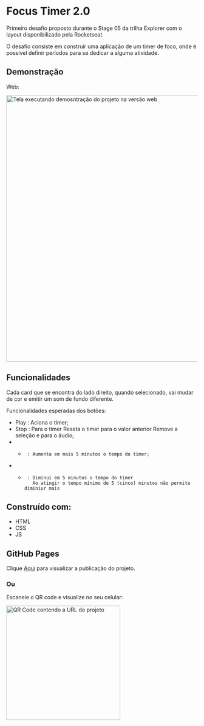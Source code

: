 # Focus Timer 2.0

Primeiro desafio proposto durante o Stage 05 da trilha Explorer com o layout disponibilizado pela Rocketseat.

O desafio consiste em construir uma aplicação de um timer de foco, onde é possível definir períodos para se dedicar a alguma atividade.

## Demonstração

Web:

<img alt="Tela executando demosntração do projeto na versão web" width="700" src="">

## Funcionalidades

Cada card que se encontra do lado direito, quando selecionado, vai mudar de cor e emitir um som de fundo diferente.

Funcionalidades esperadas dos botões:

- Play : Aciona o timer;
- Stop : Para o timer
  Reseta o timer para o valor anterior
  Remove a seleção e para o áudio;
- -      : Aumenta em mais 5 minutos o tempo do timer;
- -      : Diminui em 5 minutos o tempo do timer
           Ao atingir o tempo mínimo de 5 (cinco) minutos não permite diminiur mais

## Construído com:

- HTML
- CSS
- JS

## GitHub Pages

Clique <a href="https://araujodai.github.io/focusTimer-2.0/">Aqui</a> para visualizar a publicação do projeto.

### Ou

Escaneie o QR code e visualize no seu celular:

<img height="300" width="300" alt="QR Code contendo a URL do projeto" src="">
